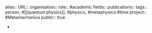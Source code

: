 alias::
URL::
organisation::
role:: #academic 
fields::
publications:: 
tags:: person, #[[quantum physics]], #physics, #metaphysics #time 
project:: #Metamechanica 
public:: true

-
